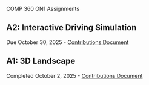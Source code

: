 COMP 360 ON1 Assignments

## A2: Interactive Driving Simulation
Due October 30, 2025 - [Contributions Document](a2-driving-sim/README.md)

## A1: 3D Landscape
Completed October 2, 2025 - [Contributions Document](a1-3d-landscape/README.md)


